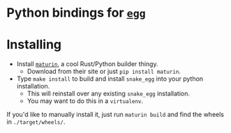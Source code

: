 # Python bindings for [`egg`](https://github.com/egraphs-good/egg)

# Installing

- Install [`maturin`](https://github.com/PyO3/maturin), a cool Rust/Python builder thingy.
  - Download from their site or just `pip install maturin`.
- Type `make install` to build and install `snake_egg` into your python installation.
  - This will reinstall over any existing `snake_egg` installation.
  - You may want to do this in a `virtualenv`.

If you'd like to manually install it, 
  just run `maturin build` and find the wheels in `./target/wheels/`.